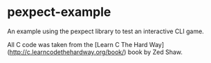 # pexpect-example
An example using the pexpect library to test an interactive CLI game.

All C code was taken from the [Learn C The Hard Way] (http://c.learncodethehardway.org/book/) book by Zed Shaw.
